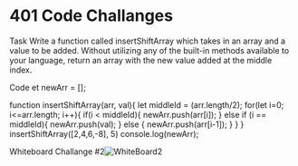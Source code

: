 # 401 Code Challanges
Task
Write a function called insertShiftArray which takes in an array and a value to be added. Without utilizing any of the built-in methods available to your language, return an array with the new value added at the middle index.

Code
et newArr = [];

function insertShiftArray(arr, val){ let middleId = (arr.length/2); for(let i=0; i<=arr.length; i++){ if(i < middleId){ newArr.push(arr[i]); } else if (i == middleId){ newArr.push(val); } else { newArr.push(arr[i-1]); } } } insertShiftArray([2,4,6,-8], 5) console.log(newArr);

Whiteboard Challange #2![WhiteBoard2](https://user-images.githubusercontent.com/122309776/234461223-709f6bbc-f9c5-422e-b7c4-f09c48639ae0.png)
